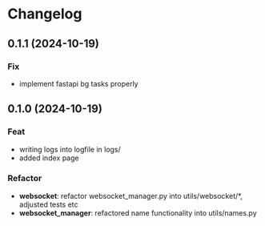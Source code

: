 # Changelog

## 0.1.1 (2024-10-19)

### Fix

- implement fastapi bg tasks properly

## 0.1.0 (2024-10-19)

### Feat

- writing logs into logfile in logs/
- added index page

### Refactor

- **websocket**: refactor websocket_manager.py into utils/websocket/*, adjusted tests etc
- **websocket_manager**: refactored name functionality into utils/names.py
